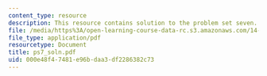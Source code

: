 ```yaml
---
content_type: resource
description: This resource contains solution to the problem set seven.
file: /media/https%3A/open-learning-course-data-rc.s3.amazonaws.com/14-04-intermediate-microeconomic-theory-fall-2006/000e48f47481e96bdaa3df2286382c73_ps7_soln.pdf
file_type: application/pdf
resourcetype: Document
title: ps7_soln.pdf
uid: 000e48f4-7481-e96b-daa3-df2286382c73
---
```

